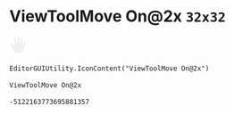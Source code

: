 # ViewToolMove On@2x `32x32`
<img src="/img/ViewToolMove%20On@2x.png" width=32 height=32>

``` CSharp
EditorGUIUtility.IconContent("ViewToolMove On@2x")
```
```
ViewToolMove On@2x
```
```
-5122163773695881357
```
